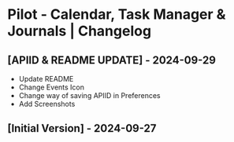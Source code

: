 # Pilot - Calendar, Task Manager & Journals | Changelog



## [APIID & README UPDATE] - 2024-09-29

- Update README
- Change Events Icon
- Change way of saving APIID in Preferences 
- Add Screenshots

## [Initial Version] - 2024-09-27
